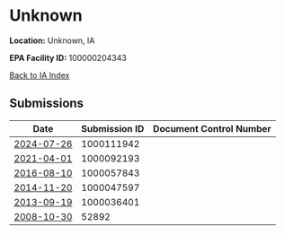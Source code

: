 # Unknown

**Location:** Unknown, IA

**EPA Facility ID:** 100000204343

[Back to IA Index](../../index.md)

## Submissions

| Date | Submission ID | Document Control Number |
|------|--------------|-------------------------|
| [2024-07-26](submissions/1000111942.md) | 1000111942 |  |
| [2021-04-01](submissions/1000092193.md) | 1000092193 |  |
| [2016-08-10](submissions/1000057843.md) | 1000057843 |  |
| [2014-11-20](submissions/1000047597.md) | 1000047597 |  |
| [2013-09-19](submissions/1000036401.md) | 1000036401 |  |
| [2008-10-30](submissions/52892.md) | 52892 |  |
